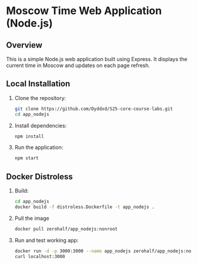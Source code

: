 # Moscow Time Web Application (Node.js)

## Overview
This is a simple Node.js web application built using Express. It displays the current time in Moscow and updates on each page refresh.

## Local Installation
1. Clone the repository:
   ```bash
   git clone https://github.com/Dyddxd/S25-core-course-labs.git
   cd app_nodejs
   ```
2. Install dependencies:
    ```bash
   npm install
    ```
3. Run the application:
    ```bash
   npm start
    ```

## Docker Distroless
1. Build:
   ```bash
   cd app_nodejs
   docker build -f distroless.Dockerfile -t app_nodejs .
   ```
2. Pull the image
   ```bash
   docker pull zerohalf/app_nodejs:nonroot
   ```
3. Run and test working app:
   ```bash
   docker run -d -p 3000:3000 --name app_nodejs zerohalf/app_nodejs:nonroot
   curl localhost:3000
   ```